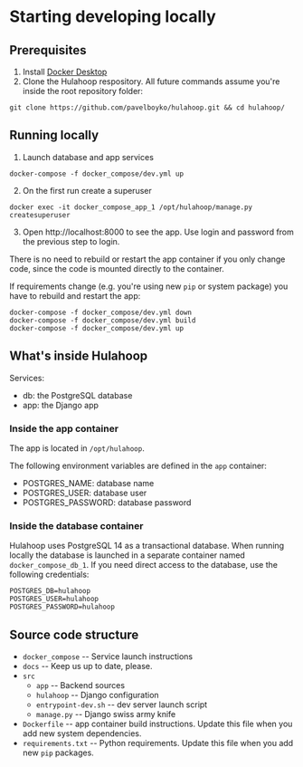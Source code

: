 # Starting developing locally

## Prerequisites

1. Install [Docker Desktop](https://www.docker.com/products/docker-desktop)
2. Clone the Hulahoop respository. All future commands assume you're inside the root repository folder:
```
git clone https://github.com/pavelboyko/hulahoop.git && cd hulahoop/
```

## Running locally

1. Launch database and app services
```
docker-compose -f docker_compose/dev.yml up
```

2. On the first run create a superuser
```
docker exec -it docker_compose_app_1 /opt/hulahoop/manage.py createsuperuser 
```

3. Open http://localhost:8000 to see the app. Use login and password from the previous step to login.

There is no need to rebuild or restart the app container if you only change code, since the code is mounted directly to the container. 

If requirements change (e.g. you're using new `pip` or system package) you have to rebuild and restart the app:
```
docker-compose -f docker_compose/dev.yml down
docker-compose -f docker_compose/dev.yml build
docker-compose -f docker_compose/dev.yml up
```

## What's inside Hulahoop

Services:
- db: the PostgreSQL database
- app: the Django app

### Inside the app container

The app is located in `/opt/hulahoop`.

The following environment variables are defined in the `app` container:

- POSTGRES_NAME: database name
- POSTGRES_USER: database user
- POSTGRES_PASSWORD: database password

### Inside the database container

Hulahoop uses PostgreSQL 14 as a transactional database. When running locally the database is launched in a separate container named `docker_compose_db_1`.
If you need direct access to the database, use the following credentials:

```
POSTGRES_DB=hulahoop
POSTGRES_USER=hulahoop
POSTGRES_PASSWORD=hulahoop
```

## Source code structure

- `docker_compose` -- Service launch instructions
- `docs` -- Keep us up to date, please.
- `src`
  - `app` -- Backend sources
  - `hulahoop` -- Django configuration
  - `entrypoint-dev.sh` -- dev server launch script
  - `manage.py` -- Django swiss army knife
- `Dockerfile` -- app container build instructions. Update this file when you add new system dependencies.
- `requirements.txt` -- Python requirements. Update this file when you add new `pip` packages.



